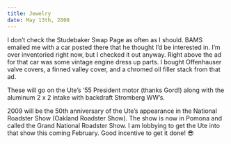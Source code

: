 ```yaml
---
title: Jewelry
date: May 13th, 2008
---
```


I don’t check the Studebaker Swap Page as often as I should. BAMS emailed me with a car posted there that he thought I’d be interested in. I’m over inventoried right now, but I checked it out anyway. Right above the ad for that car was some vintage engine dress up parts. I bought Offenhauser valve covers, a finned valley cover, and a chromed oil filler stack from that ad.

These will go on the Ute’s ‘55 President motor (thanks Gord!) along with the aluminum 2 x 2 intake with backdraft Stromberg WW’s.

2009 will be the 50th anniversary of the Ute’s appearance in the National Roadster Show (Oakland Roadster Show). The show is now in Pomona and called the Grand National Roadster Show. I am lobbying to get the Ute into that show this coming February. Good incentive to get it done! 😎

